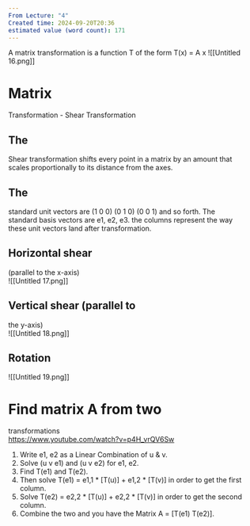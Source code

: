 ```yaml
---
From Lecture: "4"
Created time: 2024-09-20T20:36
estimated value (word count): 171
---
```

A matrix transformation is a function T of the form T(x) = A x
![[Untitled 16.png]]
# Matrix  
Transformation - Shear Transformation  
## The  
Shear transformation shifts every point in a matrix by an amount that  
scales proportionally to its distance from the axes.  
## The  
standard unit vectors are (1 0 0) (0 1 0) (0 0 1) and so forth. The  
standard basis vectors are e1, e2, e3. the columns represent the way  
these unit vectors land after transformation.  
## Horizontal shear  
(parallel to the x-axis)  
![[Untitled 17.png]]
  
## Vertical shear (parallel to  
the y-axis)  
![[Untitled 18.png]]
## Rotation
![[Untitled 19.png]]
# Find matrix A from two  
transformations  
https://www.youtube.com/watch?v=p4H_vrQV6Sw
1. Write e1, e2 as a Linear Combination of u & v.
2. Solve (u v e1) and (u v e2) for e1, e2.
3. Find T(e1) and T(e2).
4. Then solve T(e1) = e1,1 * [T(u)] + e1,2 * [T(v)] in order to get the first column.
5. Solve T(e2) = e2,2 * [T(u)] + e2,2 * [T(v)] in order to get the second column.
6. Combine the two and you have the Matrix A = [T(e1) T(e2)].